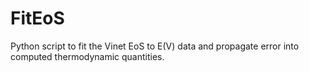 # FitEoS
Python script to fit the Vinet EoS to E(V) data and propagate error into computed thermodynamic quantities.

